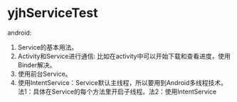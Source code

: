 # yjhServiceTest
android: 
1. Service的基本用法。
2. Activity和Service进行通信: 比如在activity中可以开始下载和查看进度，使用Binder解决。 
3. 使用前台Service。 
4. 使用IntentService：Service默认主线程，所以要用到Android多线程技术。法1：具体在Service的每个方法里开启子线程。法2：使用IntentService
